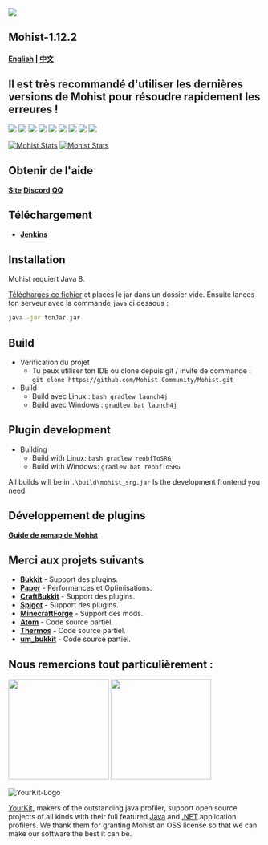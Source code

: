 <img src="https://i.loli.net/2020/02/28/vZRHJACadF7rgn5.png">

## Mohist-1.12.2
#### [English](https://github.com/Mohist-Community/Mohist/blob/1.12.2/README.md) | [中文](https://github.com/Mohist-Community/Mohist/blob/1.12.2/README-zh.md) 

## Il est très recommandé d'utiliser les dernières versions de Mohist pour résoudre rapidement les erreures !

[![](https://ci.codemc.org/buildStatus/icon?job=Mohist-Community%2FMohist-1.12.2)](https://ci.codemc.org/job/Mohist-Community/job/Mohist-1.12.2/)
![](https://img.shields.io/github/stars/Mohist-Community/Mohist.svg?label=Stars)
![](https://img.shields.io/github/license/Mohist-Community/Mohist.svg)
[![](https://img.shields.io/badge/Forge-1.12.2--14.23.5.2847-brightgreen.svg?colorB=26303d)](http://files.minecraftforge.net/maven/net/minecraftforge/forge/index_1.12.2.html)
[![](https://img.shields.io/badge/Paper-1.12.2-brightgreen.svg?colorB=DC3340)](https://papermc.io/downloads#Paper-1.12)
![](https://img.shields.io/badge/AdoptOpenJDK-8u242-brightgreen.svg?colorB=469C00)
![](https://img.shields.io/badge/Gradle-5.6.4-brightgreen.svg?colorB=469C00)
[![](https://img.shields.io/bstats/servers/6762?label=bStats%20Button)](https://bstats.org/plugin/server-implementation/Mohist/6762)
[![](https://badges.crowdin.net/mohist/localized.svg)](https://crowdin.com/project/mohist)

[![Mohist Stats](https://bstats.org/signatures/server-implementation/Mohist.svg)](https://bstats.org/plugin/server-implementation/Mohist/6762)
[![Mohist Stats](https://bstats.org/signatures/bukkit/Mohist.svg)](https://bstats.org/plugin/bukkit/Mohist/3939)

Obtenir de l'aide
------
   [**Site**](https://mohist.red/)
   [**Discord**](https://discord.gg/ZgXjHGd)
   [**QQ**](https://jq.qq.com/?_wv=1027&k=5YIRYnH)  
   
Téléchargement
------
* [**Jenkins**](https://ci.codemc.org/job/Mohist-Community/job/Mohist-1.12.2/)

Installation
------
Mohist requiert Java 8.

[Télécharges ce fichier](https://ci.codemc.org/job/Mohist-Community/job/Mohist-1.12.2/) et places le jar dans un dossier vide. Ensuite lances ton serveur avec la commande `java` ci dessous :
```sh
java -jar tonJar.jar
```

Build
------
* Vérification du projet
  * Tu peux utiliser ton IDE ou clone depuis git / invite de commande :
  `git clone https://github.com/Mohist-Community/Mohist.git`
* Build
  * Build avec Linux :
  `bash gradlew launch4j`
  * Build avec Windows :
  `gradlew.bat launch4j `

Plugin development
------
* Building
   * Build with Linux:
   `bash gradlew reobfToSRG`
   * Build with Windows:
   `gradlew.bat reobfToSRG`

All builds will be in `.\build\mohist_srg.jar` Is the development frontend you need

Développement de plugins
------
 [**Guide de remap de Mohist**](https://github.com/Mohist-Community/MohistRemapGuide)

Merci aux projets suivants
------
* [**Bukkit**](https://hub.spigotmc.org/stash/scm/spigot/bukkit.git) - Support des plugins.
* [**Paper**](https://github.com/PaperMC/Paper.git) - Performances et Optimisations.
* [**CraftBukkit**](https://hub.spigotmc.org/stash/scm/spigot/craftbukkit.git) - Support des plugins.
* [**Spigot**](https://hub.spigotmc.org/stash/scm/spigot/spigot.git) - Support des plugins.
* [**MinecraftForge**](https://github.com/MinecraftForge/MinecraftForge.git) - Support des mods.
* [**Atom**](https://gitlab.com/divinecode/atom/Atom.git) - Code source partiel.
* [**Thermos**](https://github.com/CyberdyneCC/Thermos.git) - Code source partiel.
* [**um_bukkit**](https://github.com/TechCatOther/um_bukkit.git) - Code source partiel.

Nous remercions tout particulièrement :
-------------
<a href="https://serverjars.com/"><img src="https://serverjars.com/assets/img/logo_white.svg" width="200"></a>
<a href="https://ci.codemc.io/"><img src="https://i.loli.net/2020/03/11/YNicj3PLkU5BZJT.png" width="200"></a>

![YourKit-Logo](https://www.yourkit.com/images/yklogo.png)

[YourKit](http://www.yourkit.com/), makers of the outstanding java profiler, support open source projects of all kinds with their full featured [Java](https://www.yourkit.com/java/profiler/index.jsp) and [.NET](https://www.yourkit.com/.net/profiler/index.jsp) application profilers. We thank them for granting Mohist an OSS license so that we can make our software the best it can be.
